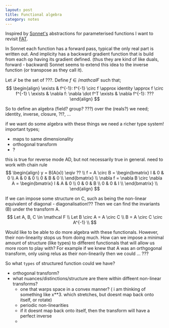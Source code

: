 ```yaml
---
layout: post
title: Functional algebra
category: notes
---
```


Inspired by [Sonnet's](https://github.com/deepmind/sonnet) abstractions for
parameterised functions I want to revisit  [FAT](https://github.com/act65/FAT).


In Sonnet each function has a forward pass, typical the only real part is written out.
And implicity has a backward gradient function that is build from each op having
its gradient defined. (thus they are kind of like duals, forward - backward)
Sonnet seems to extend this idea to the inverse function (or transpose as they call it).


<!-- Relationship between;
nilpotent duals, automatic differentiation, functional programming, sonnet, FAT, linear algebra. -->

Let $\mathcal F$ be the set of ???.
Define $f \in /mathcal F$ such that;
$$
\begin{align}
\exists & f^{-1}: f^{-1} \circ f \approx identity \approx f \circ f^{-1} \
\exists & \nabla f: \nabla \dot f^T
\exists & \nabla f^{-1}: ???
\end{align}
$$

So to define an algebra (field? group? ???) over the (reals?) we need;
identity, inverse, closure, ?!?, ...


if we want do some algebra with these things we need a richer type system!
important types;
* maps to same dimensionality
* orthogonal transform
* ?


<side>this is true for reverse mode AD, but not necessarily true in general.
need to work with chain rule</side>
$$
\begin{align}
y = B(A(x)) \eqiv ?? \\
f = A \circ B =
\begin{bmatrix}
I & 0 & 0 \\
A & 0 & 0 \\
0 & B & 0 \\
\end{bmatrix} \\
\nabla f = \nabla B \circ \nabla A =
\begin{bmatrix}
I & A & 0 \\
0 & 0 & B \\
0 & 0 & I \\
\end{bmatrix} \\
\end{align}
$$


<side>If we can impose some structure on C, such as being the non-linear
equivalent of diagonal - diagonalisation!?? Then we can find the invariants (B)
under the transform A.</side>
$$
Let A, B, C \in \mathcal F \\
Let B \circ A = A \circ C \\
B = A \circ C \circ A^{-1} \\
$$


Would like to be able to do more algebra with these functionals. However, their
non-linearity stops us from doing much. How can we impose a minimal amount of
structure (like types) to different functionals that will allow us more room to
play with? For example if we knew that A was an orthgogonal transform, only using
relus as their non-linearily then we could ... ???

So what `types` of structured function could we have?
- orthogonal transform?
- what nuances/distinctions/structure are there within diffeent non-linear transforms?
  - one that warps space in a convex manner? ( i am thinking of something like x**3. which stretches, but doesnt map back onto itself, or rotate)
  - periodic non-linearities
  - if it doesnt map back onto itself, then the transform will have a perfect inverse
  -


<!-- how could group theory come into this? symmetry, parameter sharing, ...? -->
<!-- functional quarternions -->
